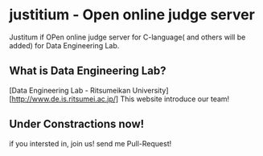 justitium - Open online judge server
===========

Justitum if OPen online judge server for C-language( and others will be added) for Data Engineering Lab.


What is Data Engineering Lab?
--------
[Data Engineering Lab - Ritsumeikan University][http://www.de.is.ritsumei.ac.jp/]
This website introduce our team!

Under Constractions now!
------
if you intersted in, join us!
send me Pull-Request!